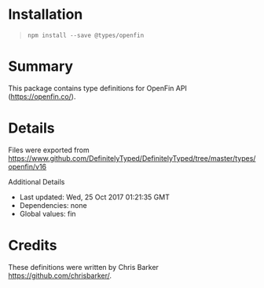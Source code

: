 # Installation
> `npm install --save @types/openfin`

# Summary
This package contains type definitions for OpenFin API (https://openfin.co/).

# Details
Files were exported from https://www.github.com/DefinitelyTyped/DefinitelyTyped/tree/master/types/openfin/v16

Additional Details
 * Last updated: Wed, 25 Oct 2017 01:21:35 GMT
 * Dependencies: none
 * Global values: fin

# Credits
These definitions were written by Chris Barker <https://github.com/chrisbarker/>.

